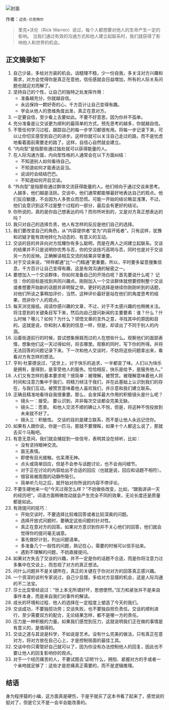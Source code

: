 ![封面](https://pic.dandy.fun/14918145536184.jpg)

作者：`迈克·贝克特尔`

> 里克•沃伦（Rick Warren）说过，每个人都想要对他人的生命产生一定的影响。 当我们通过有效的沟通方式和他人建立起联系时，我们就获得了影响他人和世界的机会。

## 正文摘录如下

1. 自己少装，多给对方装的机会。话糙理不糙，少一份自我，多关注对方兴趣和需求，对方会觉得你是真正在意他，信任感就会日益增加，所有的人际关系问题也就迎刃而解了。
2. 坚持自己的个性，让自己的独特之处发挥作用：
   * 准备越充分，你就越自信。
   * 永远保持一颗好奇的心，千方百计让自己变得有趣。
   * 学会从他人的思维角度出发，真正在意对方。
3. 一定要自信，至少看上去要如此。不要不好意思，因为你并不孤单。
4. 充分准备是让交谈更为顺利的最简单的方式，预先思考的越多，你就越自信。
5. 不管任何学习过程，跟踪自己的每一步学习都很有用。将每一步记录下来，可以让你切实感受到自己的进步。这样你就可以关注自己走过的路，而不是忧虑地看着面前需要走的路了。这样，自信心自然就会建立。
6. “内向型”是指那些通过独处就可以获得能量的人。
7. 在人际沟通方面，内向型性格的人通常会在以下方面纠结：
   * 不知道别人如何看待自己。
   * 不知道如何才能表达妥当。
   * 说话时会结结巴巴。
   * 不知道如何开启交谈。
8. “外向型”是指那些通过群体交流获得能量的人。他们倾向于通过交谈来思考。人越多，他们越是活跃。交谈中，他们通常都能够最好地表达自己的观点。他们反应敏捷，不会因为人多势众而恐慌。可能一开始的结论略显浅薄，不过，他们会意识到这不过是整个过程的一部分，最后会有更好的结论。
9. 你所说的，真的是你自己想表达的吗？而你所听到的，又是对方真正想表达的吗？
10. 我只对自己的选择负责，他人有怎样的反应是他们自己的选择。
11. 我们要改变自己的角色，从“内容提供者”变为“内容开拓者”。只有这样，犹豫和迟疑才能有效地转化为动态的、有意义的互动。
12. 交谈的目的并非向对方炫耀你有多么聪明，而是在两人之间建立起联系。交谈的结果并不只是说明你优秀与否，你的交谈技巧高明与否，同时也是对于交谈另一方的反映。正确解读相互交流的结果非常重要。
13. 对于交谈来说，“样样都通”比“一门精通”更重要。所以，平时要多留意搜集信息，千方百计让自己变得有趣，这是有效沟通的秘密之一。
14. 要想加入一个交谈群体，你如何准备自己的开场白呢？首先要说什么呢？ 记住：你的目标是找到共同兴趣点。刚刚加入一个交谈群体就想要控制整个交谈或者想要开始新的话题并非明智之举。更好的选择是继续你刚刚听到的话题，对他们所谈之事稍加评价，当然，这种评价最好是站在他们的角度思考的结果，而非你个人的观点。
15. 每天浏览报纸。阅读你感兴趣的文章，不过，对于不太感兴趣的也稍微关注。将注意到的关键条目写下来，然后向自己提问新闻的主要要素：谁？什么？什么时候？哪儿？如何？为什么？领悟文章的言外之意，寻找其中的原因和目的。这就是说，你和别人看到的信息一样，但是，却读出了不同于别人的内涵。
16. 沿着街道前行的时候，尝试想象擦肩而过的人在想些什么。观察他们的面部表情，想象他们这一天过得如何，将去哪里。观察的同时，写下你的所得。并将无法回答的问题记录下来。下一次和他人交谈时，不妨将这些问题拿出来，看看对方有怎样的想法。
17. 亨利·杜蒙德说过，“这世上，对于快乐的追求，一半都变了味。人们以为快乐是拥有，是得到，是享受他人的服务。恰恰相反，快乐是给予，是服务他人。”
18. 人们又有怎样的基本要求呢？很简单：被理解，被赞赏。被理解意味着他人将时间和注意力集中于我们，将精力倾注于我们，并在此基础上认识到我们的存在，与我们互动。被赞赏意味着他人喜欢我们，并示意和我们建立联系。
19. 正确且精准地看待自我很重要。那么，会发挥最大作用的积极镜头是什么呢？
    * 镜头一：接受。 要认识到，并非每次交谈都会完美无缺。
    * 镜头二：愿景。 和他人交流不顺的确让人不悦，但是，将这种不悦投放到未来就不好了。
    * 镜头三：积极性。 交谈的目的是建立联系，而不是让他人永远记住你。
20. 如果有人跟你说，你是一匹马，那就不要理睬，如果十个人都这么说了，那就去买个马鞍吧。
21. 有意无意间，我们就会捕捉到一些信号，表明其没在倾听，比如：
    * 没有坚持眼神交流。
    * 面无表情。
    * 即使有目光接触，也呆滞无神。
    * 点头或简单回应，但是不会参与话题讨论，也不会询问细节。
    * 对于正在讨论的内容给出不合适的回应（也就是说，回应和话题不相符）。
    * 很容易被周围的动静所吸引。
    * 简单听几句之后，就开始对你所说的内容不停评论。
22. 不要生硬地来一句“今天过得怎么样？”不妨做些改变，比如，“跟我讲讲一天的经历吧”。词语方面稍微改动就会产生完全不同的效果，无论长度还是质量都是如此。
23. 有效提问的技巧：
    * 开始交谈时，不要选择比较难回答或者比较深奥的问题。
    * 选择开放式问题时，要确定这些问题的针对性。
    * 真正在意对方的回答。如果对方意识到你并不关心他们的回答，他们就会觉得你的提问毫无诚意。
    * 事先做好计划，列出问题请单。
    * 多准备几个一般性的问题，熟记在心，需要的时候可以信手拈来。
    * 遇到不理解的问题，不妨直接提问。
24. 如果对方失去了交谈的兴趣，并不一定是你的话题不合适，而是你将注意力过多集中在交谈上，而忽视了对方的真正想法。
25. 问什么问题并不是关键所在，真正的关键在于你对对方的回答真正感兴趣。
26. 一个资深的谈判专家说过，自己少显摆，多给对方显摆的机会，这是人际沟通的不二法宝。
27. 莎士比亚曾经说过：“世上本无所谓好坏，思想使然。”压力和紧张并不是来自事件本身，而是来自我们对事件的解读。
28. 成长的环境和过程、他人的选择在一定程度上塑造了今天的我们。
29. 交谈成功，不要独揽功劳；交谈失败，也不要独自担负责任。交谈的顺利进行，至少需要双方的配合，无论结果怎样，都不是哪一方的责任。
30. 压力是一种积极的力量。如果我们感觉到压力，这就说明我们正在做的事情是有意义的，是值得的。
31. 交谈之道与其说是科学，不如说是艺术。没有什么完美的做法，只有真正在意对方，将对方放在自己心上，才是控制局面的最佳工具。
32. 交谈中你只需管好自己就可以了，因为你没有办法控制他人的回复，因此也不要让他人的回复影响你的观点。
33. 对于一个经历痛苦的人，不要试图去‘证明’什么，拥抱、紧握对方的手或者一个亲吻就足够了：这些才是悲痛真正需要的，而不是逻辑推理。

## 结语

身为程序猿的小编，这方面真是硬伤，于是乎就买了这本书看了起来了，感觉说的挺对了，但是它又不是一会半会能改善的。

